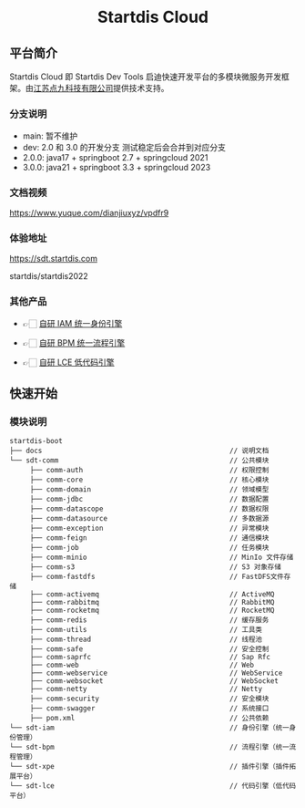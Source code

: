 <h1 align="center" style="margin: 30px 0 30px; font-weight: bold;">Startdis Cloud</h1>

## 平台简介

Startdis Cloud 即 Startdis Dev Tools 启迪快速开发平台的多模块微服务开发框架。由[江苏点九科技有限公司](https://dianjiu.cc)提供技术支持。

### 分支说明

- main: 暂不维护
- dev: 2.0 和 3.0 的开发分支 测试稳定后会合并到对应分支
- 2.0.0: java17 + springboot 2.7 + springcloud 2021
- 3.0.0: java21 + springboot 3.3 + springcloud 2023

### 文档视频

https://www.yuque.com/dianjiuxyz/vpdfr9

### 体验地址

https://sdt.startdis.com

startdis/startdis2022

### 其他产品

- 👉🏻 [自研 IAM 统一身份引擎](https://iam.startdis.com)

- 👉🏻 [自研 BPM 统一流程引擎](https://bpm.startdis.com)

- 👉🏻 [自研 LCE 低代码引擎](https://lce.startdis.com)

## 快速开始

### 模块说明
~~~
startdis-boot     
├── docs                                              // 说明文档
└── sdt-comm                                          // 公共模块
     ├── comm-auth                                    // 权限控制
     ├── comm-core                                    // 核心模块
     ├── comm-domain                                  // 领域模型
     ├── comm-jdbc                                    // 数据配置
     ├── comm-datascope                               // 数据权限
     ├── comm-datasource                              // 多数据源
     ├── comm-exception                               // 异常模块
     ├── comm-feign                                   // 通信模块
     ├── comm-job                                     // 任务模块
     ├── comm-minio                                   // MinIo 文件存储
     ├── comm-s3                                      // S3 对象存储
     ├── comm-fastdfs                                 // FastDFS文件存储
     ├── comm-activemq                                // ActiveMQ
     ├── comm-rabbitmq                                // RabbitMQ
     ├── comm-rocketmq                                // RocketMQ
     ├── comm-redis                                   // 缓存服务
     ├── comm-utils                                   // 工具类
     ├── comm-thread                                  // 线程池
     ├── comm-safe                                    // 安全控制
     ├── comm-saprfc                                  // Sap Rfc
     ├── comm-web                                     // Web
     ├── comm-webservice                              // WebService
     ├── comm-websocket                               // WebSocket
     ├── comm-netty                                   // Netty
     ├── comm-security                                // 安全模块
     ├── comm-swagger                                 // 系统接口
     ├── pom.xml                                      // 公共依赖
└── sdt-iam                                           // 身份引擎（统一身份管理）
└── sdt-bpm                                           // 流程引擎（统一流程管理）
└── sdt-xpe                                           // 插件引擎（插件拓展平台）
└── sdt-lce                                           // 代码引擎（低代码平台）
~~~


